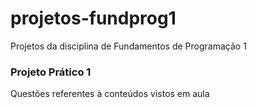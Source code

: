 # projetos-fundprog1
Projetos da disciplina de Fundamentos de Programação 1

### Projeto Prático 1
 Questões referentes à conteúdos vistos em aula
